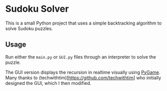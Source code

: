 # Sudoku Solver
This is a small Python project that uses a simple backtracking algorithm to solve Sudoku puzzles.

## Usage
Run either the `main.py` or `GUI.py` files through an interpreter to solve the puzzle.

The GUI version displays the recursion in realtime visually using [PyGame](https://www.pygame.org/). Many thanks to (techwithtim)[https://github.com/techwithtim] who initially designed the GUI, which I then modified.
